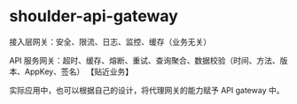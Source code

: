 # shoulder-api-gateway



接入层网关：安全、限流、日志、监控、缓存（业务无关）

API 服务网关：超时、缓存、熔断、重试、查询聚合、数据校验（时间、方法、版本、AppKey、签名）
【贴近业务】

实际应用中，也可以根据自己的设计，将代理网关的能力赋予 API gateway 中。
